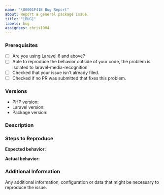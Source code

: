 ```yaml
---
name: "\U0001F41B Bug Report"
about: Report a general package issue.
title: "[BUG]"
labels: bug
assignees: chris1904
---
```


<!--
PLEASE READ: FILLING IN THE TEMPLATE IS REQUIRED!
Issues that do not include enough information might not be picked up.
Issues that have not been filled in using the issue template will be _closed_.

Have you read laravel-media-recognition's contributing guidelines (https://github.com/meemalabs/laravel-media-recognition/blob/master/CONTRIBUTING.md)
and Code Of Conduct (https://github.com/meemalabs/laravel-media-recognition/master/CODE_OF_CONDUCT.md)?

By filing an Issue, you are expected to comply with it, including treating everyone with respect.

Please prefix your issue with: [BUG]
-->

### Prerequisites

<!--
Put an X between the brackets if you have done the following:
-->

* [ ] Are you using Laravel 6 and above?
* [ ] Able to reproduce the behavior outside of your code, the problem is isolated to laravel-media-recognition`
* [ ] Checked that your issue isn't already filed.
* [ ] Checked if no PR was submitted that fixes this problem.

### Versions

<!-- Please be as exact and complete as possible when providing version numbers -->

* PHP version: <!-- put your FULL (including patch number) PHP version here -->
* Laravel version: <!-- put your FULL (including patch number) Laravel version here -->
* Package version: <!-- put FULL (including patch number) Laravel Text to Speech package version here -->

### Description

<!-- Describe the issue -->

### Steps to Reproduce

<!-- How can this issue be reproduced? Provide a reproduction repository to help us reproduce the issue easily.  -->

**Expected behavior:**

<!-- What you expect to happen -->

**Actual behavior:**

<!-- What actually happens. Please include screenshots, stack traces and anything that can help us understand the issue. -->

### Additional Information

Any additional information, configuration or data that might be necessary to reproduce the issue.
